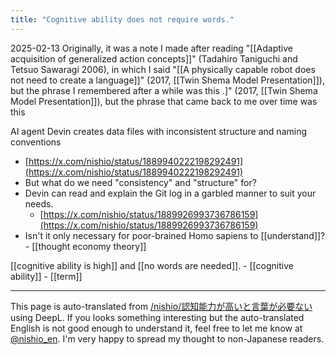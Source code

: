 ```yaml
---
title: "Cognitive ability does not require words."
---
```


2025-02-13
Originally, it was a note I made after reading "[[Adaptive acquisition of generalized action concepts]]" (Tadahiro Taniguchi and Tetsuo Sawaragi 2006), in which I said "[[A physically capable robot does not need to create a language]]" (2017, [[Twin Shema Model Presentation]]), but the phrase I remembered after a while was this .]" (2017, [[Twin Shema Model Presentation]]), but the phrase that came back to me over time was this

AI agent Devin creates data files with inconsistent structure and naming conventions
- [https://x.com/nishio/status/1889940222198292491](https://x.com/nishio/status/1889940222198292491)
- But what do we need "consistency" and "structure" for?
- Devin can read and explain the Git log in a garbled manner to suit your needs.
    - [https://x.com/nishio/status/1889926993736786159](https://x.com/nishio/status/1889926993736786159)
- Isn't it only necessary for poor-brained Homo sapiens to [[understand]]?
        - [[thought economy theory]]

[[cognitive ability is high]] and [[no words are needed]].
    - [[cognitive ability]]
    - [[term]]

---
This page is auto-translated from [/nishio/認知能力が高いと言葉が必要ない](https://scrapbox.io/nishio/認知能力が高いと言葉が必要ない) using DeepL. If you looks something interesting but the auto-translated English is not good enough to understand it, feel free to let me know at [@nishio_en](https://twitter.com/nishio_en). I'm very happy to spread my thought to non-Japanese readers.